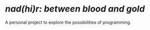 <!-- Rails app generated with [lewagon/rails-templates](https://github.com/lewagon/rails-templates), created by the [Le Wagon coding bootcamp](https://www.lewagon.com) team. -->

<h1><i>nad(hi)r: between blood and gold</i></h1>

<p>A personal project to explore the possibilities of programming.</p>
